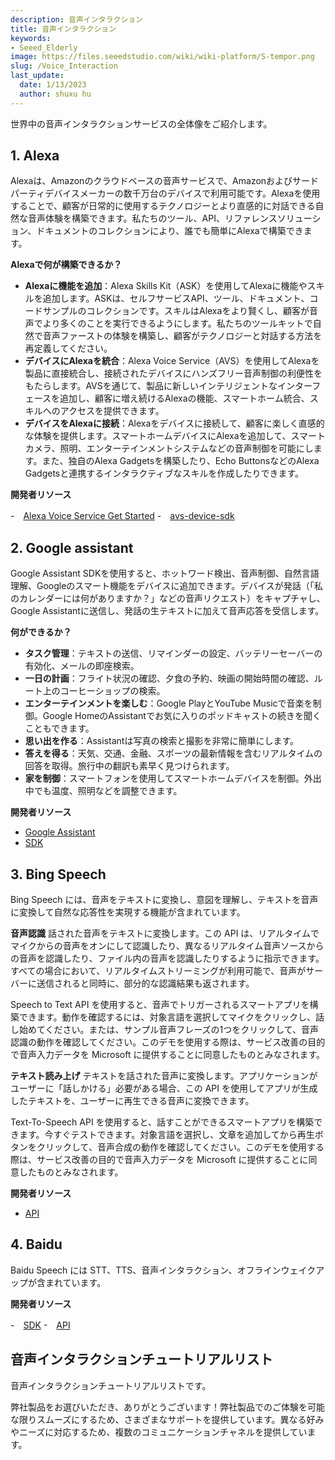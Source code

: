 ```yaml
---
description: 音声インタラクション
title: 音声インタラクション
keywords:
- Seeed_Elderly
image: https://files.seeedstudio.com/wiki/wiki-platform/S-tempor.png
slug: /Voice_Interaction
last_update:
  date: 1/13/2023
  author: shuxu hu
---
```


世界中の音声インタラクションサービスの全体像をご紹介します。

## 1. Alexa

Alexaは、Amazonのクラウドベースの音声サービスで、Amazonおよびサードパーティデバイスメーカーの数千万台のデバイスで利用可能です。Alexaを使用することで、顧客が日常的に使用するテクノロジーとより直感的に対話できる自然な音声体験を構築できます。私たちのツール、API、リファレンスソリューション、ドキュメントのコレクションにより、誰でも簡単にAlexaで構築できます。

**Alexaで何が構築できるか？**
- **Alexaに機能を追加**：Alexa Skills Kit（ASK）を使用してAlexaに機能やスキルを追加します。ASKは、セルフサービスAPI、ツール、ドキュメント、コードサンプルのコレクションです。スキルはAlexaをより賢くし、顧客が音声でより多くのことを実行できるようにします。私たちのツールキットで自然で音声ファーストの体験を構築し、顧客がテクノロジーと対話する方法を再定義してください。
- **デバイスにAlexaを統合**：Alexa Voice Service（AVS）を使用してAlexaを製品に直接統合し、接続されたデバイスにハンズフリー音声制御の利便性をもたらします。AVSを通じて、製品に新しいインテリジェントなインターフェースを追加し、顧客に増え続けるAlexaの機能、スマートホーム統合、スキルへのアクセスを提供できます。
- **デバイスをAlexaに接続**：Alexaをデバイスに接続して、顧客に楽しく直感的な体験を提供します。スマートホームデバイスにAlexaを追加して、スマートカメラ、照明、エンターテインメントシステムなどの音声制御を可能にします。また、独自のAlexa Gadgetsを構築したり、Echo ButtonsなどのAlexa Gadgetsと連携するインタラクティブなスキルを作成したりできます。

**開発者リソース**

-　[Alexa Voice Service Get Started](https://developer.amazon.com/zh/alexa-voice-service)
-　[avs-device-sdk](https://github.com/alexa/avs-device-sdk/wiki)

## 2. Google assistant

Google Assistant SDKを使用すると、ホットワード検出、音声制御、自然言語理解、Googleのスマート機能をデバイスに追加できます。デバイスが発話（「私のカレンダーには何がありますか？」などの音声リクエスト）をキャプチャし、Google Assistantに送信し、発話の生テキストに加えて音声応答を受信します。

**何ができるか？**
- **タスク管理**：テキストの送信、リマインダーの設定、バッテリーセーバーの有効化、メールの即座検索。
- **一日の計画**：フライト状況の確認、夕食の予約、映画の開始時間の確認、ルート上のコーヒーショップの検索。
- **エンターテインメントを楽しむ**：Google PlayとYouTube Musicで音楽を制御。Google HomeのAssistantでお気に入りのポッドキャストの続きを聞くこともできます。
- **思い出を作る**：Assistantは写真の検索と撮影を非常に簡単にします。
- **答えを得る**：天気、交通、金融、スポーツの最新情報を含むリアルタイムの回答を取得。旅行中の翻訳も素早く見つけられます。
- **家を制御**：スマートフォンを使用してスマートホームデバイスを制御。外出中でも温度、照明などを調整できます。

**開発者リソース**

- [Google Assistant](https://assistant.google.com/)
- [SDK](https://developers.google.com/assistant/sdk/overview)

## 3. Bing Speech

Bing Speech には、音声をテキストに変換し、意図を理解し、テキストを音声に変換して自然な応答性を実現する機能が含まれています。

**音声認識**
話された音声をテキストに変換します。この API は、リアルタイムでマイクからの音声をオンにして認識したり、異なるリアルタイム音声ソースからの音声を認識したり、ファイル内の音声を認識したりするように指示できます。すべての場合において、リアルタイムストリーミングが利用可能で、音声がサーバーに送信されると同時に、部分的な認識結果も返されます。

Speech to Text API を使用すると、音声でトリガーされるスマートアプリを構築できます。動作を確認するには、対象言語を選択してマイクをクリックし、話し始めてください。または、サンプル音声フレーズの1つをクリックして、音声認識の動作を確認してください。このデモを使用する際は、サービス改善の目的で音声入力データを Microsoft に提供することに同意したものとみなされます。

**テキスト読み上げ**
テキストを話された音声に変換します。アプリケーションがユーザーに「話しかける」必要がある場合、この API を使用してアプリが生成したテキストを、ユーザーに再生できる音声に変換できます。

Text-To-Speech API を使用すると、話すことができるスマートアプリを構築できます。今すぐテストできます。対象言語を選択し、文章を追加してから再生ボタンをクリックして、音声合成の動作を確認してください。このデモを使用する際は、サービス改善の目的で音声入力データを Microsoft に提供することに同意したものとみなされます。

**開発者リソース**

- [API](https://docs.microsoft.com/en-us/azure/cognitive-services/speech/home)


## 4. Baidu

Baidu Speech には STT、TTS、音声インタラクション、オフラインウェイクアップが含まれています。

**開発者リソース**

-　[SDK](https://github.com/MyDuerOS/DuerOS-Python-Client)
-　[API](http://ai.baidu.com/docs#/ASR-Android-SDK/top)

## 音声インタラクションチュートリアルリスト

音声インタラクションチュートリアルリストです。

<!-- - [ReSpeaker Core V2 & Wio Link](/ReSpeaker_Core_V2_&_Wio_Link/)
- [Google Assistant](/Google_Assistant) -->
弊社製品をお選びいただき、ありがとうございます！弊社製品でのご体験を可能な限りスムーズにするため、さまざまなサポートを提供しています。異なる好みやニーズに対応するため、複数のコミュニケーションチャネルを提供しています。

<div class="button_tech_support_container">
<a href="https://forum.seeedstudio.com/" class="button_forum"></a> 
<a href="https://www.seeedstudio.com/contacts" class="button_email"></a>
</div>

<div class="button_tech_support_container">
<a href="https://discord.gg/eWkprNDMU7" class="button_discord"></a> 
<a href="https://github.com/Seeed-Studio/wiki-documents/discussions/69" class="button_discussion"></a>
</div>
